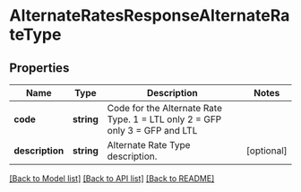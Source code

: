 # AlternateRatesResponseAlternateRateType

## Properties
Name | Type | Description | Notes
------------ | ------------- | ------------- | -------------
**code** | **string** | Code for the Alternate Rate Type. 1 &#x3D; LTL only  2 &#x3D; GFP only  3 &#x3D; GFP and LTL | 
**description** | **string** | Alternate Rate Type description. | [optional] 

[[Back to Model list]](../../README.md#documentation-for-models) [[Back to API list]](../../README.md#documentation-for-api-endpoints) [[Back to README]](../../README.md)

